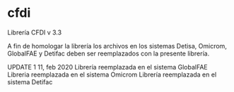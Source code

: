 # cfdi
Librería CFDI v 3.3

A fin de homologar la librería los archivos en los sistemas Detisa, Omicrom, GlobalFAE y Detifac deben ser reemplazados con la presente librería.

UPDATE 1 11, feb 2020
Librería reemplazada en el sistema GlobalFAE
Libreria reemplazada en el sistema Omicrom
Librería reemplazada en el sistema Detifac
